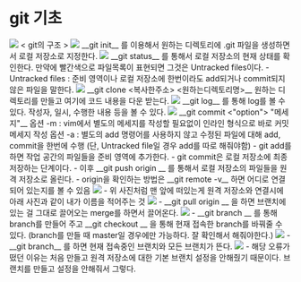 # git 기초
<img src="https://user-images.githubusercontent.com/78334910/148049038-27ffd178-55bd-4961-ac96-4c567a821ffa.PNG">
< git의 구조 >

<img src="https://user-images.githubusercontent.com/78334910/148048787-4db25212-2a55-4aaf-9ce9-d85cb35a01ab.PNG">
__git init__ 를 이용해서 원하는 디렉토리에 .git 파일을 생성하면서 로컬 저장소로 지정한다.

<img src="https://user-images.githubusercontent.com/78334910/148049546-81c5c028-e93b-43d4-9243-d1330e5c6a61.PNG">
__git status__ 를 통해서 로컬 저장소의 현재 상태를 확인한다.
만약에 빨간색으로 파일목록이 표현되면 그것은 Untracked files이다. 
- Untracked files : 준비 영역이나 로컬 저장소에 한번이라도 add되거나 commit되지 않은 파일을 말한다.

<img src="https://user-images.githubusercontent.com/78334910/148049935-1a21ea97-f4ec-4b13-9472-fba0648ce9a5.PNG">
__git clone <복사한주소> <원하는디렉토리명>__
원하는 디렉토리를 만들고 여기에 코드 내용을 다운 받는다.

<img src="https://user-images.githubusercontent.com/78334910/148050170-f9b579e6-675c-4a46-aae1-02d16ac0b0bc.PN">
__git log__ 를 통해 log를 볼 수 있다. 작성자, 일시, 수행한 내용 등을 볼 수 있다.

<img src="https://user-images.githubusercontent.com/78334910/148050388-ce686633-2239-420f-a389-d1078e967cef.PNG">
__git commit <"option"> "메세지"__
옵션 -m : vim에서 별도의 메세지를 작성할 필요없이 인라인 형식으로 바로 커밋 메세지 작성
옵션 -a : 별도의 add 명령어를 사용하지 않고 수정된 파일에 대해 add, commit을 한번에 수행 (단, Untracked file일 경우 add를 따로 해줘야함)
- git add를 하면 작업 공간의 파일들을 준비 영역에 추가한다.
- git commit은 로컬 저장소에 최종 저장하는 단계이다.
- 이후 __git push origin <branch명>__ 를 통해서 로컬 저장소의 파일들을 원격 저장소로 올린다.
  - origin을 확인하는 방법은 __git remote -v__ 하면 어디로 연결되어 있는지를 볼 수 있음
  <img src="https://user-images.githubusercontent.com/78334910/148051174-b363539f-0f1b-4b96-9e7e-fe88a4076c3a.PNG">
  - 위 사진처럼 맨 앞에 떠있는게 원격 저장소와 연결시에 아래 사진과 같이 내가 이름을 적어주는 것
  <img src="https://user-images.githubusercontent.com/78334910/148051434-7c1142d2-2bdc-4bb7-9668-0f76ac58450f.PNG">
- __git pull origin <branch 명>__ 을 하면 브랜치에 있는 걸 그대로 끌어오는 merge를 하면서 끌어온다.

<img src="https://user-images.githubusercontent.com/78334910/148051766-c0e58735-fca6-41d6-bfb9-a719e5d7e6cd.PNG">
- __git branch <branch 명>__ 를 통해 branch를 만들어 주고 __git checkout <branch 명>__ 을 통해 현재 접속한 branch를 바꿔줄 수 있다. (branch를 만들 때 master일 경우에만 가능하다. 잘 확인해서 해줘야한다.)

<img src="https://user-images.githubusercontent.com/78334910/148052003-225f9ff1-2fec-4eb8-8c99-692f3f4f5778.PNG">
- __git branch__ 를 하면 현재 접속중인 브랜치와 모든 브랜치가 뜬다.

<img src="https://user-images.githubusercontent.com/78334910/148052435-836200e2-a7f4-4d2b-8739-5bad6582650e.PNG">
- 해당 오류가 떴던 이유는 처음 만들고 원격 저장소에 대한 기본 브랜치 설정을 안해줬기 때문이다. 브랜치를 만들고 설정을 안해줘서 그렇다.






